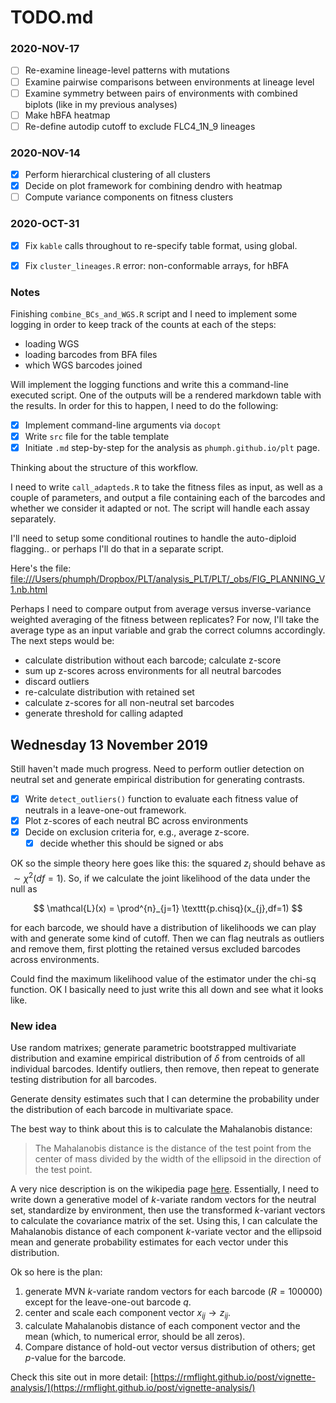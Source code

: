 # TODO.md

### 2020-NOV-17

- [ ] Re-examine lineage-level patterns with mutations
- [ ] Examine pairwise comparisons between environments at lineage level
- [ ] Examine symmetry between pairs of environments with combined biplots (like in my previous analyses)
- [ ] Make hBFA heatmap
- [ ] Re-define autodip cutoff to exclude FLC4_1N_9 lineages

### 2020-NOV-14

- [x] Perform hierarchical clustering of all clusters
- [x] Decide on plot framework for combining dendro with heatmap
- [ ] Compute variance components on fitness clusters

### 2020-OCT-31

- [x] Fix `kable` calls throughout to re-specify table format, using global.
- [x] Fix `cluster_lineages.R` error: non-conformable arrays, for hBFA


### Notes

Finishing `combine_BCs_and_WGS.R` script and I need to implement some logging in order to keep track of the counts at each of the steps:

* loading WGS
* loading barcodes from BFA files
* which WGS barcodes joined

Will implement the logging functions and write this a command-line executed script. One of the outputs will be a rendered markdown table with the results. In order for this to happen, I need to do the following:

- [x] Implement command-line arguments via `docopt`
- [x] Write `src` file for the table template
- [x] Initiate `.md` step-by-step for the analysis as `phumph.github.io/plt` page.

Thinking about the structure of this workflow.

I need to write `call_adapteds.R` to take the fitness files as input, as well as a couple of parameters, and output a file containing each of the barcodes and whether we consider it adapted or not. The script will handle each assay separately.

I'll need to setup some conditional routines to handle the auto-diploid flagging.. or perhaps I'll do that in a separate script.

Here's the file: [file:///Users/phumph/Dropbox/PLT/analysis_PLT/PLT/_obs/FIG_PLANNING_V1.nb.html](file:///Users/phumph/Dropbox/PLT/analysis_PLT/PLT/_obs/FIG_PLANNING_V1.nb.html)

Perhaps I need to compare output from average versus inverse-variance weighted averaging of the fitness between replicates? For now, I'll take the average type as an input variable and grab the correct columns accordingly. The next steps would be:

* calculate distribution without each barcode; calculate z-score
* sum up z-scores across environments for all neutral barcodes
* discard outliers
* re-calculate distribution with retained set
* calculate z-scores for all non-neutral set barcodes
* generate threshold for calling adapted

## Wednesday 13 November 2019

Still haven't made much progress. Need to perform outlier detection on neutral set and generate empirical distribution for generating contrasts.

- [x] Write `detect_outliers()` function to evaluate each fitness value of neutrals in a leave-one-out framework.
- [x] Plot z-scores of each neutral BC across environments
- [x] Decide on exclusion criteria for, e.g., average z-score.
  - [x] decide whether this should be signed or abs

OK so the simple theory here goes like this: the squared $z_i$ should behave as $\sim \chi^2(df = 1)$. So, if we calculate the joint likelihood of the data under the null as

$$
\mathcal{L}(x) = \prod^{n}_{j=1} \texttt{p.chisq}(x_{j},df=1)
$$

for each barcode, we should have a distribution of likelihoods we can play with and generate some kind of cutoff. Then we can flag neutrals as outliers and remove them, first plotting the retained versus excluded barcodes across environments.

Could find the maximum likelihood value of the estimator under the chi-sq function. OK I basically need to just write this all down and see what it looks like.

### New idea

Use random matrixes; generate parametric bootstrapped multivariate distribution and examine empirical distribution of $\delta$ from centroids of all individual barcodes. Identify outliers, then remove, then repeat to generate testing distribution for all barcodes.

Generate density estimates such that I can determine the probability under the distribution of each barcode in multivariate space.

The best way to think about this is to calculate the Mahalanobis distance:
> The Mahalanobis distance is the distance of the test point from the center of mass divided by the width of the ellipsoid in the direction of the test point.

A very nice description is on the wikipedia page [here](https://en.wikipedia.org/wiki/Mahalanobis_distance). Essentially, I need to write down a generative model of $k$-variate random vectors for the neutral set, standardize by environment, then use the transformed $k$-variant vectors to calculate the covariance matrix of the set. Using this, I can calculate the Mahalanobis distance of each component $k$-variate vector and the ellipsoid mean and generate probability estimates for each vector under this distribution.

Ok so here is the plan:

1. generate MVN $k$-variate random vectors for each barcode ($R=100000$) except for the leave-one-out barcode $q$.
2. center and scale each component vector $x_{ij} \rightarrow z_{ij}$.
3. calculate Mahalanobis distance of each component vector and the mean (which, to numerical error, should be all zeros).
4. Compare distance of hold-out vector versus distribution of others; get $p$-value for the barcode.

Check this site out in more detail: [https://rmflight.github.io/post/vignette-analysis/](https://rmflight.github.io/post/vignette-analysis/)
